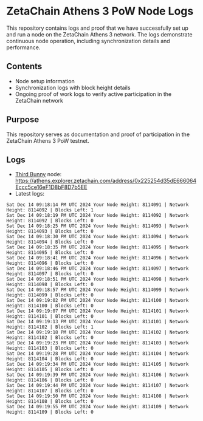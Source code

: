 # ZetaChain Athens 3 PoW Node Logs
This repository contains logs and proof that we have successfully set up and run a node on the ZetaChain Athens 3 network. The logs demonstrate continuous node operation, including synchronization details and performance.

## Contents
- Node setup information
- Synchronization logs with block height details
- Ongoing proof of work logs to verify active participation in the ZetaChain network

## Purpose
This repository serves as documentation and proof of participation in the ZetaChain Athens 3 PoW testnet.

## Logs

- [Third Bunny](https://thirdbunny.xyz/) node: https://athens.explorer.zetachain.com/address/0x225254d35dE666064Eccc5ce16eF1D8bF8D7b5EE
- Latest logs:
```
Sat Dec 14 09:18:14 PM UTC 2024 Your Node Height: 8114091 | Network Height: 8114092 | Blocks Left: 1
Sat Dec 14 09:18:19 PM UTC 2024 Your Node Height: 8114092 | Network Height: 8114092 | Blocks Left: 0
Sat Dec 14 09:18:25 PM UTC 2024 Your Node Height: 8114093 | Network Height: 8114093 | Blocks Left: 0
Sat Dec 14 09:18:30 PM UTC 2024 Your Node Height: 8114094 | Network Height: 8114094 | Blocks Left: 0
Sat Dec 14 09:18:35 PM UTC 2024 Your Node Height: 8114095 | Network Height: 8114095 | Blocks Left: 0
Sat Dec 14 09:18:41 PM UTC 2024 Your Node Height: 8114096 | Network Height: 8114096 | Blocks Left: 0
Sat Dec 14 09:18:46 PM UTC 2024 Your Node Height: 8114097 | Network Height: 8114097 | Blocks Left: 0
Sat Dec 14 09:18:51 PM UTC 2024 Your Node Height: 8114098 | Network Height: 8114098 | Blocks Left: 0
Sat Dec 14 09:18:57 PM UTC 2024 Your Node Height: 8114099 | Network Height: 8114099 | Blocks Left: 0
Sat Dec 14 09:19:02 PM UTC 2024 Your Node Height: 8114100 | Network Height: 8114100 | Blocks Left: 0
Sat Dec 14 09:19:07 PM UTC 2024 Your Node Height: 8114101 | Network Height: 8114101 | Blocks Left: 0
Sat Dec 14 09:19:13 PM UTC 2024 Your Node Height: 8114101 | Network Height: 8114102 | Blocks Left: 1
Sat Dec 14 09:19:18 PM UTC 2024 Your Node Height: 8114102 | Network Height: 8114102 | Blocks Left: 0
Sat Dec 14 09:19:23 PM UTC 2024 Your Node Height: 8114103 | Network Height: 8114103 | Blocks Left: 0
Sat Dec 14 09:19:28 PM UTC 2024 Your Node Height: 8114104 | Network Height: 8114104 | Blocks Left: 0
Sat Dec 14 09:19:34 PM UTC 2024 Your Node Height: 8114105 | Network Height: 8114105 | Blocks Left: 0
Sat Dec 14 09:19:39 PM UTC 2024 Your Node Height: 8114106 | Network Height: 8114106 | Blocks Left: 0
Sat Dec 14 09:19:44 PM UTC 2024 Your Node Height: 8114107 | Network Height: 8114107 | Blocks Left: 0
Sat Dec 14 09:19:50 PM UTC 2024 Your Node Height: 8114108 | Network Height: 8114108 | Blocks Left: 0
Sat Dec 14 09:19:55 PM UTC 2024 Your Node Height: 8114109 | Network Height: 8114109 | Blocks Left: 0
```
